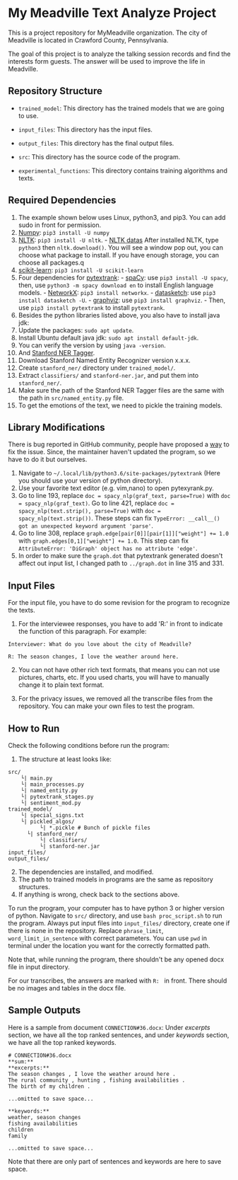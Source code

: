# My Meadville Text Analyze Project

This is a project repository for MyMeadville organization. The city of Meadville is located in Crawford County, Pennsylvania.

The goal of this project is to analyze the talking session records and find the interests form guests. The answer will be used to improve the life in Meadville.

## Repository Structure

* `trained_model`: This directory has the trained models that we are going to use.

* `input_files`: This directory has the input files.

* `output_files`: This directory has the final output files.

* `src`: This directory has the source code of the program.

* `experimental_functions`: This directory contains training algorithms and texts.

## Required Dependencies

1. The example shown below uses Linux, python3, and pip3. You can add sudo in front for permission.
  1. [Numpy](https://pypi.org/project/numpy/): `pip3 install -U numpy`
  2. [NLTK](https://www.nltk.org/install.html): `pip3 install -U nltk`.
    - [NLTK datas](https://www.nltk.org/data.html) After installed NLTK, type `python3` then `nltk.download()`. You will see a window pop out, you can choose what package to install. If you have enough storage, you can choose all packages.q
  3. [scikit-learn](https://scikit-learn.org/stable/install.html): `pip3 install -U scikit-learn`
  4. Four dependencies for [pytextrank](https://github.com/ceteri/pytextrank):
    - [spaCy](https://spacy.io/usage/): use `pip3 install -U spacy`, then, use `python3 -m spacy download en` to install English language models.
    - [NetworkX](https://networkx.github.io/documentation/stable/install.html):  `pip3 install networkx`.
    - [datasketch](https://github.com/ekzhu/datasketch): use `pip3 install datasketch -U`.
    - [graphviz](https://pypi.org/project/graphviz/): use `pip3 install graphviz`.
    - Then, use `pip3 install pytextrank` to install `pytextrank`.
2. Besides the python libraries listed above, you also have to install java jdk:
  1. Update the packages: `sudo apt update`.
  2. Install Ubuntu default java jdk: `sudo apt install default-jdk`.
  3. You can verify the version by using `java -version`.
3. And [Stanford NER Tagger](https://nlp.stanford.edu/software/CRF-NER.shtml).
  1. Download Stanford Named Entity Recognizer version x.x.x.
  2. Create `stanford_ner/` directory under `trained_model/`.
  3. Extract `classifiers/` and `stanford-ner.jar`, and put them into `stanford_ner/`.
  4. Make sure the path of the Stanford NER Tagger files are the same with the path in `src/named_entity.py` file.
4. To get the emotions of the text, we need to pickle the training models.

## Library Modifications

There is bug reported in GitHub community, people have proposed a [way](https://github.com/ceteri/pytextrank/issues/15#issuecomment-392323261) to fix the issue. Since, the maintainer haven't updated the program, so we have to do it but ourselves.

1. Navigate to `~/.local/lib/python3.6/site-packages/pytextrank` (Here you should use your version of python directory).
2. Use your favorite text editor (e.g. vim,nano) to open pytexyrank.py.
3. Go to line 193, replace `doc = spacy_nlp(graf_text, parse=True)` with `doc = spacy_nlp(graf_text)`. Go to line 421, replace `doc = spacy_nlp(text.strip(), parse=True)` with `doc = spacy_nlp(text.strip())`. These steps can fix `TypeError: __call__() got an unexpected keyword argument 'parse'`.
4. Go to line 308, replace `graph.edge[pair[0]][pair[1]]["weight"] += 1.0` with `graph.edges[0,1]["weight"] += 1.0`. This step can fix `AttributeError: 'DiGraph' object has no attribute 'edge'`.
5. In order to make sure the `graph.dot` that pytextrank generated doesn't affect out input list, I changed path to `../graph.dot` in line 315 and 331.

## Input Files

For the input file, you have to do some revision for the program to recognize the texts.

1. For the interviewee responses, you have to add 'R:' in front to indicate the function of this paragraph. For example:

```
Interviewer: What do you love about the city of Meadville?

R: The season changes, I love the weather around here.
```

2. You can not have other rich text formats, that means you can not use pictures, charts, etc. If you used charts, you will have to manually change it to plain text format.

3. For the privacy issues, we removed all the transcribe files from the repository. You can make your own files to test the program.

## How to Run

Check the following conditions before run the program:

1. The structure at least looks like:
```
src/
    └| main.py
    └| main_processes.py
    └| named_entity.py
    └| pytextrank_stages.py
    └| sentiment_mod.py
trained_model/
    └| special_signs.txt
    └| pickled_algos/
          └| *.pickle # Bunch of pickle files
      └| stanford_ner/
          └| classifiers/
          └| stanford-ner.jar
input_files/
output_files/
```
2. The dependencies are installed, and modified.
3. The path to trained models in programs are the same as repository structures.
4. If anything is wrong, check back to the sections above.

To run the program, your computer has to have python 3 or higher version of python. Navigate to `src/` directory, and use ```bash proc_script.sh``` to run the program. Always put input files into `input_files/` directory, create one if there is none in the repository. Replace `phrase_limit`, `word_limit_in_sentence` with correct parameters. You can use `pwd` in terminal under the location you want for the correctly formatted path.

Note that, while running the program, there shouldn't be any opened docx file in input directory.

For our transcribes, the answers are marked with `R: ` in front. There should be no images and tables in the docx file.

## Sample Outputs

Here is a sample from document `CONNECTION#36.docx`:
Under *excerpts* section, we have all the top ranked sentences, and under *keywords* section, we have all the top ranked keywords.
```
# CONNECTION#36.docx
**sum:**
**excerpts:**
The season changes , I love the weather around here .
The rural community , hunting , fishing availabilities .
The birth of my children .

...omitted to save space...

**keywords:**
weather, season changes
fishing availabilities
children
family

...omitted to save space...
```
Note that there are only part of sentences and keywords are here to save space.

